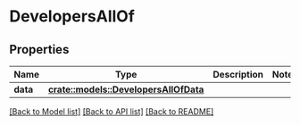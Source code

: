 # DevelopersAllOf

## Properties

Name | Type | Description | Notes
------------ | ------------- | ------------- | -------------
**data** | [**crate::models::DevelopersAllOfData**](Developers_allOf_data.md) |  | 

[[Back to Model list]](../README.md#documentation-for-models) [[Back to API list]](../README.md#documentation-for-api-endpoints) [[Back to README]](../README.md)


